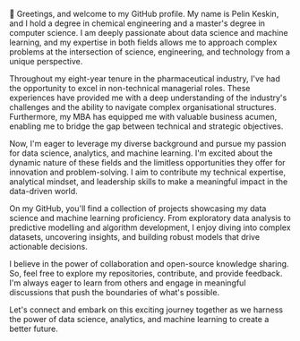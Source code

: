 👋 Greetings, and welcome to my GitHub profile. My name is Pelin Keskin, and I hold a degree in chemical engineering and a master's degree in computer science. I am deeply passionate about data science and machine learning, and my expertise in both fields allows me to approach complex problems at the intersection of science, engineering, and technology from a unique perspective.

Throughout my eight-year tenure in the pharmaceutical industry, I've had the opportunity to excel in non-technical managerial roles. These experiences have provided me with a deep understanding of the industry's challenges and the ability to navigate complex organisational structures. Furthermore, my MBA has equipped me with valuable business acumen, enabling me to bridge the gap between technical and strategic objectives.

Now, I'm eager to leverage my diverse background and pursue my passion for data science, analytics, and machine learning. I'm excited about the dynamic nature of these fields and the limitless opportunities they offer for innovation and problem-solving. I aim to contribute my technical expertise, analytical mindset, and leadership skills to make a meaningful impact in the data-driven world.

On my GitHub, you'll find a collection of projects showcasing my data science and machine learning proficiency. From exploratory data analysis to predictive modelling and algorithm development, I enjoy diving into complex datasets, uncovering insights, and building robust models that drive actionable decisions.

I believe in the power of collaboration and open-source knowledge sharing. So, feel free to explore my repositories, contribute, and provide feedback. I'm always eager to learn from others and engage in meaningful discussions that push the boundaries of what's possible.

Let's connect and embark on this exciting journey together as we harness the power of data science, analytics, and machine learning to create a better future.

<!---
pelinkeskin/pelinkeskin is a ✨ special ✨ repository because its `README.md` (this file) appears on your GitHub profile.
You can click the Preview link to take a look at your changes.
--->

